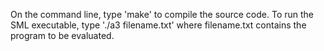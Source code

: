 On the command line, type 'make' to compile the source code.
To run the SML executable, type './a3  filename.txt' where filename.txt contains the program to be evaluated.

